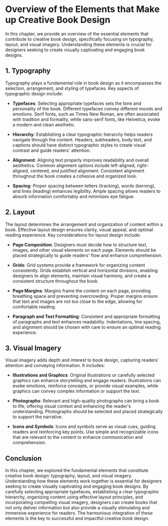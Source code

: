 Overview of the Elements that Make up Creative Book Design
======================================================================

In this chapter, we provide an overview of the essential elements that contribute to creative book design, specifically focusing on typography, layout, and visual imagery. Understanding these elements is crucial for designers seeking to create visually captivating and engaging book designs.

**1. Typography**
-----------------

Typography plays a fundamental role in book design as it encompasses the selection, arrangement, and styling of typefaces. Key aspects of typographic design include:

* **Typefaces**: Selecting appropriate typefaces sets the tone and personality of the book. Different typefaces convey different moods and emotions. Serif fonts, such as Times New Roman, are often associated with tradition and formality, while sans-serif fonts, like Helvetica, evoke a modern and clean aesthetic.

* **Hierarchy**: Establishing a clear typographic hierarchy helps readers navigate through the content. Headers, subheaders, body text, and captions should have distinct typographic styles to create visual contrast and guide readers' attention.

* **Alignment**: Aligning text properly improves readability and overall aesthetics. Common alignment options include left-aligned, right-aligned, centered, and justified alignment. Consistent alignment throughout the book creates a cohesive and organized look.

* **Spacing**: Proper spacing between letters (tracking), words (kerning), and lines (leading) enhances legibility. Ample spacing allows readers to absorb information comfortably and minimizes eye fatigue.

**2. Layout**
-------------

The layout determines the arrangement and organization of content within a book. Effective layout design ensures clarity, visual appeal, and optimal reading experience. Key considerations for layout design include:

* **Page Composition**: Designers must decide how to structure text, images, and other visual elements on each page. Elements should be placed strategically to guide readers' flow and enhance comprehension.

* **Grids**: Grid systems provide a framework for organizing content consistently. Grids establish vertical and horizontal divisions, enabling designers to align elements, maintain visual harmony, and create a consistent structure throughout the book.

* **Page Margins**: Margins frame the content on each page, providing breathing space and preventing overcrowding. Proper margins ensure that text and images are not too close to the edge, allowing for comfortable reading.

* **Paragraph and Text Formatting**: Consistent and appropriate formatting of paragraphs and text enhances readability. Indentations, line spacing, and alignment should be chosen with care to ensure an optimal reading experience.

**3. Visual Imagery**
---------------------

Visual imagery adds depth and interest to book design, capturing readers' attention and conveying information. It includes:

* **Illustrations and Graphics**: Original illustrations or carefully selected graphics can enhance storytelling and engage readers. Illustrations can evoke emotions, reinforce concepts, or provide visual examples, while graphics can convey complex information or support the text.

* **Photographs**: Relevant and high-quality photographs can bring a book to life, offering visual context and enhancing the reader's understanding. Photographs should be selected and placed strategically to support the narrative.

* **Icons and Symbols**: Icons and symbols serve as visual cues, guiding readers and reinforcing key points. Use simple and recognizable icons that are relevant to the content to enhance communication and comprehension.

**Conclusion**
--------------

In this chapter, we explored the fundamental elements that constitute creative book design: typography, layout, and visual imagery. Understanding how these elements work together is essential for designers seeking to create visually captivating and engaging book designs. By carefully selecting appropriate typefaces, establishing a clear typographic hierarchy, organizing content using effective layout principles, and incorporating compelling visual imagery, designers can create books that not only deliver information but also provide a visually stimulating and immersive experience for readers. The harmonious integration of these elements is the key to successful and impactful creative book design.
